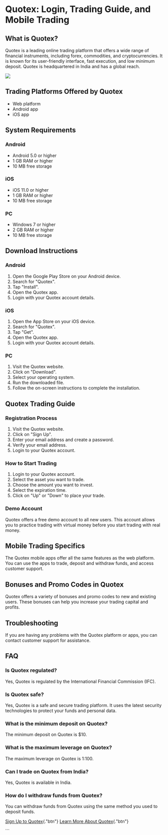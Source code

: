 # Quotex: Login, Trading Guide, and Mobile Trading

## What is Quotex?

Quotex is a leading online trading platform that offers a wide range of
financial instruments, including forex, commodities, and
cryptocurrencies. It is known for its user-friendly interface, fast
execution, and low minimum deposit. Quotex is headquartered in India and
has a global reach.

[![](https://static.quotex.io/files/12_en/300_250.jpg)](https://traff.sbs/brokerqxlid)

## Trading Platforms Offered by Quotex

-   Web platform
-   Android app
-   iOS app

## System Requirements

### Android

-   Android 5.0 or higher
-   1 GB RAM or higher
-   10 MB free storage

### iOS

-   iOS 11.0 or higher
-   1 GB RAM or higher
-   10 MB free storage

### PC

-   Windows 7 or higher
-   2 GB RAM or higher
-   10 MB free storage

## Download Instructions

### Android

1.  Open the Google Play Store on your Android device.
2.  Search for "Quotex".
3.  Tap "Install".
4.  Open the Quotex app.
5.  Login with your Quotex account details.

### iOS

1.  Open the App Store on your iOS device.
2.  Search for "Quotex".
3.  Tap "Get".
4.  Open the Quotex app.
5.  Login with your Quotex account details.

### PC

1.  Visit the Quotex website.
2.  Click on "Download".
3.  Select your operating system.
4.  Run the downloaded file.
5.  Follow the on-screen instructions to complete the installation.

## Quotex Trading Guide

### Registration Process

1.  Visit the Quotex website.
2.  Click on "Sign Up".
3.  Enter your email address and create a password.
4.  Verify your email address.
5.  Login to your Quotex account.

### How to Start Trading

1.  Login to your Quotex account.
2.  Select the asset you want to trade.
3.  Choose the amount you want to invest.
4.  Select the expiration time.
5.  Click on "Up" or "Down" to place your trade.

### Demo Account

Quotex offers a free demo account to all new users. This account allows
you to practice trading with virtual money before you start trading with
real money.

## Mobile Trading Specifics

The Quotex mobile apps offer all the same features as the web platform.
You can use the apps to trade, deposit and withdraw funds, and access
customer support.

## Bonuses and Promo Codes in Quotex

Quotex offers a variety of bonuses and promo codes to new and existing
users. These bonuses can help you increase your trading capital and
profits.

## Troubleshooting

If you are having any problems with the Quotex platform or apps, you can
contact customer support for assistance.

## FAQ

### Is Quotex regulated?

Yes, Quotex is regulated by the International Financial Commission
(IFC).

### Is Quotex safe?

Yes, Quotex is a safe and secure trading platform. It uses the latest
security technologies to protect your funds and personal data.

### What is the minimum deposit on Quotex?

The minimum deposit on Quotex is \$10.

### What is the maximum leverage on Quotex?

The maximum leverage on Quotex is 1:100.

### Can I trade on Quotex from India?

Yes, Quotex is available in India.

### How do I withdraw funds from Quotex?

You can withdraw funds from Quotex using the same method you used to
deposit funds.

[Sign Up to
Quotex](\%22https://traff.sbs/brokerqxsignup\%22){."btn"} [Learn
More About
Quotex](\%22https://traff.sbs/brokerqxsignup\%22){."btn"}

\`\`\`

